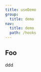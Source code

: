 ```yaml
---
title: useDemo
group:
  title: demo
nav:
  title: demo
  path: /hooks
---
```


## Foo

ddd

<API></API>

<code src="./demo/basic.tsx"></code>
